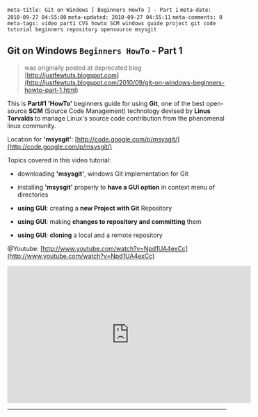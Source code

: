 ```meta-title: Git on Windows [ Beginners HowTo ] - Part 1```
```meta-date: 2010-09-27 04:55:00```
```meta-updated: 2010-09-27 04:55:11```
```meta-comments: 0```
```meta-tags: video part1 CVS howto SCM windows guide project git code tutorial beginners repository opensource msysgit```


## Git on Windows `Beginners HowTo` - Part 1

> was originally posted at deprecated blog [http://justfewtuts.blogspot.com](http://justfewtuts.blogspot.com/2010/09/git-on-windows-beginners-howto-part-1.html)

This is **Part#1 'HowTo'** beginners guide for using **Git**, one of the best open-source **SCM** (Source Code Management) technology devised by **Linus Torvalds** to manage Linux's source code contribution from the phenomenal linux community.

Location for **'msysgit'**: [http://code.google.com/p/msysgit/](http://code.google.com/p/msysgit/)

Topics covered in this video tutorial:

* downloading **'msysgit'**, windows Git implementation for Git

* installing **'msysgit'** properly to **have a GUI option** in context menu of directories

* **using GUI**: creating a **new Project with Git** Repository

* **using GUI**: making **changes to repository and committing** them

* **using GUI**: **cloning** a local and a remote repository

@Youtube: [http://www.youtube.com/watch?v=Npd1UA4exCc](http://www.youtube.com/watch?v=Npd1UA4exCc)

<iframe width="560" height="315" src="https://www.youtube.com/embed/Npd1UA4exCc" frameborder="0" allow="accelerometer; autoplay; encrypted-media; gyroscope; picture-in-picture" allowfullscreen></iframe>

---
